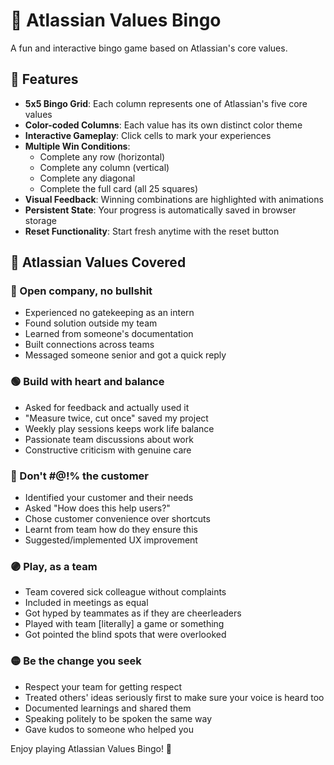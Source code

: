 # 🎯 Atlassian Values Bingo

A fun and interactive bingo game based on Atlassian's core values.
## 🌟 Features

- **5x5 Bingo Grid**: Each column represents one of Atlassian's five core values
- **Color-coded Columns**: Each value has its own distinct color theme
- **Interactive Gameplay**: Click cells to mark your experiences
- **Multiple Win Conditions**: 
  - Complete any row (horizontal)
  - Complete any column (vertical) 
  - Complete any diagonal
  - Complete the full card (all 25 squares)
- **Visual Feedback**: Winning combinations are highlighted with animations
- **Persistent State**: Your progress is automatically saved in browser storage
- **Reset Functionality**: Start fresh anytime with the reset button

## 🎨 Atlassian Values Covered

### 🔴 Open company, no bullshit
- Experienced no gatekeeping as an intern
- Found solution outside my team
- Learned from someone's documentation
- Built connections across teams
- Messaged someone senior and got a quick reply

### 🟢 Build with heart and balance
- Asked for feedback and actually used it
- "Measure twice, cut once" saved my project
- Weekly play sessions keeps work life balance
- Passionate team discussions about work
- Constructive criticism with genuine care

### 🔵 Don't #@!% the customer
- Identified your customer and their needs
- Asked "How does this help users?"
- Chose customer convenience over shortcuts
- Learnt from team how do they ensure this
- Suggested/implemented UX improvement

### 🟣 Play, as a team
- Team covered sick colleague without complaints
- Included in meetings as equal
- Got hyped by teammates as if they are cheerleaders
- Played with team [literally] a game or something
- Got pointed the blind spots that were overlooked

### 🟡 Be the change you seek
- Respect your team for getting respect
- Treated others' ideas seriously first to make sure your voice is heard too
- Documented learnings and shared them
- Speaking politely to be spoken the same way
- Gave kudos to someone who helped you


Enjoy playing Atlassian Values Bingo! 🎉
